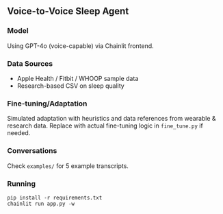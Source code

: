 ## Voice-to-Voice Sleep Agent

### Model
Using GPT-4o (voice-capable) via Chainlit frontend.

### Data Sources
- Apple Health / Fitbit / WHOOP sample data
- Research-based CSV on sleep quality

### Fine-tuning/Adaptation
Simulated adaptation with heuristics and data references from wearable & research data. Replace with actual fine-tuning logic in `fine_tune.py` if needed.

### Conversations
Check `examples/` for 5 example transcripts.

### Running
```
pip install -r requirements.txt
chainlit run app.py -w
